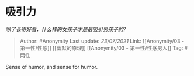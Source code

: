 # 吸引力
*除了长得好看，什么样的女孩子才是最吸引男孩子的?*

> Author: #Anonymity
> Last update: *23/07/2021*
> Link: [[Anonymity/03 - 第一性/性感]] [[幽默的原理]] [[Anonymity/03 - 第一性/性感男人]]
> Tag: #两性

Sense of humor, and sense for humor.
